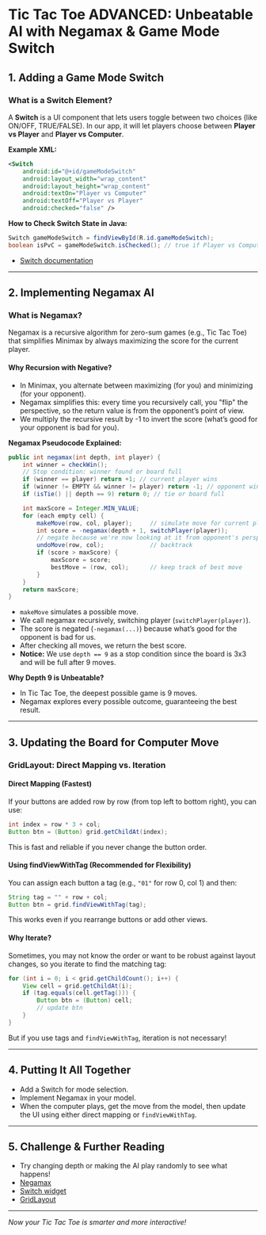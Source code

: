 # Tic Tac Toe ADVANCED: Unbeatable AI with Negamax & Game Mode Switch

## 1. Adding a Game Mode Switch

### What is a Switch Element?

A **Switch** is a UI component that lets users toggle between two choices (like ON/OFF, TRUE/FALSE). In our app, it will let players choose between **Player vs Player** and **Player vs Computer**.

**Example XML:**
```xml
<Switch
    android:id="@+id/gameModeSwitch"
    android:layout_width="wrap_content"
    android:layout_height="wrap_content"
    android:textOn="Player vs Computer"
    android:textOff="Player vs Player"
    android:checked="false" />
```

**How to Check Switch State in Java:**
```java
Switch gameModeSwitch = findViewById(R.id.gameModeSwitch);
boolean isPvC = gameModeSwitch.isChecked(); // true if Player vs Computer
```
- [Switch documentation](https://developer.android.com/reference/android/widget/Switch)

---

## 2. Implementing Negamax AI

### What is Negamax?

Negamax is a recursive algorithm for zero-sum games (e.g., Tic Tac Toe) that simplifies Minimax by always maximizing the score for the current player.

#### Why Recursion with Negative?

- In Minimax, you alternate between maximizing (for you) and minimizing (for your opponent).
- Negamax simplifies this: every time you recursively call, you "flip" the perspective, so the return value is from the opponent’s point of view.
- We multiply the recursive result by -1 to invert the score (what’s good for your opponent is bad for you).

**Negamax Pseudocode Explained:**
```java
public int negamax(int depth, int player) {
    int winner = checkWin();
    // Stop condition: winner found or board full
    if (winner == player) return +1; // current player wins
    if (winner != EMPTY && winner != player) return -1; // opponent wins
    if (isTie() || depth == 9) return 0; // tie or board full

    int maxScore = Integer.MIN_VALUE;
    for (each empty cell) {
        makeMove(row, col, player);     // simulate move for current player
        int score = -negamax(depth + 1, switchPlayer(player));
        // negate because we're now looking at it from opponent's perspective
        undoMove(row, col);             // backtrack
        if (score > maxScore) {
            maxScore = score;
            bestMove = (row, col);      // keep track of best move
        }
    }
    return maxScore;
}
```
- `makeMove` simulates a possible move.
- We call negamax recursively, switching player (`switchPlayer(player)`).
- The score is negated (`-negamax(...)`) because what’s good for the opponent is bad for us.
- After checking all moves, we return the best score.
- **Notice:** We use `depth == 9` as a stop condition since the board is 3x3 and will be full after 9 moves.

**Why Depth 9 is Unbeatable?**
- In Tic Tac Toe, the deepest possible game is 9 moves.
- Negamax explores every possible outcome, guaranteeing the best result.

---

## 3. Updating the Board for Computer Move

### GridLayout: Direct Mapping vs. Iteration

#### Direct Mapping (Fastest)
If your buttons are added row by row (from top left to bottom right), you can use:
```java
int index = row * 3 + col;
Button btn = (Button) grid.getChildAt(index);
```
This is fast and reliable if you never change the button order.

#### Using findViewWithTag (Recommended for Flexibility)
You can assign each button a tag (e.g., `"01"` for row 0, col 1) and then:
```java
String tag = "" + row + col;
Button btn = grid.findViewWithTag(tag);
```
This works even if you rearrange buttons or add other views.

#### Why Iterate?
Sometimes, you may not know the order or want to be robust against layout changes, so you iterate to find the matching tag:
```java
for (int i = 0; i < grid.getChildCount(); i++) {
    View cell = grid.getChildAt(i);
    if (tag.equals(cell.getTag())) {
        Button btn = (Button) cell;
        // update btn
    }
}
```
But if you use tags and `findViewWithTag`, iteration is not necessary!

---

## 4. Putting It All Together

- Add a Switch for mode selection.
- Implement Negamax in your model.
- When the computer plays, get the move from the model, then update the UI using either direct mapping or `findViewWithTag`.

---

## 5. Challenge & Further Reading

- Try changing depth or making the AI play randomly to see what happens!
- [Negamax](https://en.wikipedia.org/wiki/Negamax)
- [Switch widget](https://developer.android.com/reference/android/widget/Switch)
- [GridLayout](https://developer.android.com/reference/android/widget/GridLayout)

---

*Now your Tic Tac Toe is smarter and more interactive!*